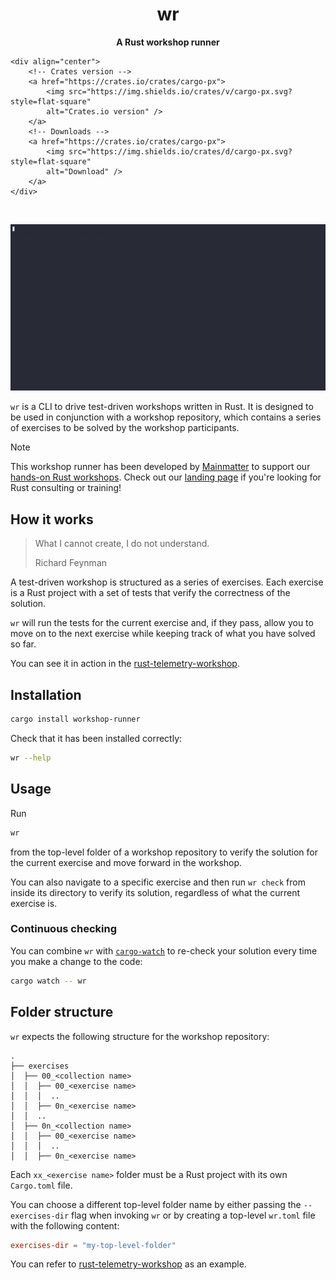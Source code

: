 <div class="oranda-hide">
    <h1 align="center">wr</h1>
    <div align="center">
        <strong>
        A Rust workshop runner
        </strong>
    </div>

    <div align="center">
        <!-- Crates version -->
        <a href="https://crates.io/crates/cargo-px">
            <img src="https://img.shields.io/crates/v/cargo-px.svg?style=flat-square"
            alt="Crates.io version" />
        </a>
        <!-- Downloads -->
        <a href="https://crates.io/crates/cargo-px">
            <img src="https://img.shields.io/crates/d/cargo-px.svg?style=flat-square"
            alt="Download" />
        </a>
    </div>
</div>

<br />

![demo](demo.gif)

`wr` is a CLI to drive test-driven workshops written in Rust.
It is designed to be used in conjunction with a workshop repository, which contains a series of exercises to be solved
by the workshop participants.

> [!NOTE]
> This workshop runner has been developed by [Mainmatter](https://mainmatter.com/rust-consulting/) to support
> our [hands-on Rust workshops](https://mainmatter.com/services/workshops/rust/).
> Check out our [landing page](https://mainmatter.com/rust-consulting/) if you're looking for Rust consulting or
> training!

## How it works

> What I cannot create, I do not understand.
>
> Richard Feynman

A test-driven workshop is structured as a series of exercises.
Each exercise is a Rust project with a set of tests that verify the correctness of the solution.

`wr` will run the tests for the current exercise and, if they pass, allow you to move on to the next exercise while
keeping track of what you have solved so far.

You can see it in action in the [rust-telemetry-workshop](https://github.com/mainmatter/rust-telemetry-workshop).

## Installation

```bash
cargo install workshop-runner
```

Check that it has been installed correctly:

```bash
wr --help
```

## Usage

Run

```bash
wr
```

from the top-level folder of a workshop repository to verify the solution for the current exercise
and move forward in the workshop.

You can also navigate to a specific exercise and then run `wr check` from inside its directory
to verify its solution, regardless of what the current exercise is.

### Continuous checking

You can combine `wr` with [`cargo-watch`](https://crates.io/crates/cargo-watch) to re-check your solution every time you
make a change
to the code:

```bash
cargo watch -- wr
```

## Folder structure

`wr` expects the following structure for the workshop repository:

```
.
├── exercises
│  ├── 00_<collection name>
│  │  ├── 00_<exercise name>
│  │  │  ..
│  │  ├── 0n_<exercise name>
│  │  ..
│  ├── 0n_<collection name>
│  │  ├── 00_<exercise name>
│  │  │  ..
│  │  ├── 0n_<exercise name>
```

Each `xx_<exercise name>` folder must be a Rust project with its own `Cargo.toml` file.

You can choose a different top-level folder name by either passing the `--exercises-dir` flag when invoking `wr`
or by creating a top-level `wr.toml` file with the following content:

```toml
exercises-dir = "my-top-level-folder"
```

You can refer to [rust-telemetry-workshop](https://github.com/mainmatter/rust-telemetry-workshop) as an example.
